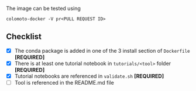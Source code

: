 
[TIP]:  # ( Title above ^^ of the form "Include tool <TOOL NAME>" )

[NOTE]: # ( Provide a short description of the tool )

The image can be tested using
```
colomoto-docker -V pr<PULL REQUEST ID>
```

## Checklist
[NOTE]: # ( Please go over all the following points. )
[NOTE]: # ( Remove any lines which don't apply. )
[NOTE]: # ( Uncheck missing items if you need help completing them )
- [X] The conda package is added in one of the 3 install section of `Dockerfile` **[REQUIRED]**
- [X] There is at least one tutorial notebook in `tutorials/<tool>` folder **[REQUIRED]**
- [X] Tutorial notebooks are referenced in `validate.sh` **[REQUIRED]**
- [ ] Tool is referenced in the README.md file
